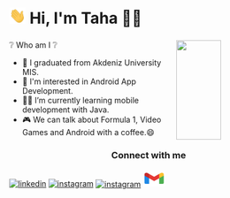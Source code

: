 # <img src="https://raw.githubusercontent.com/ABSphreak/ABSphreak/master/gifs/Hi.gif" width="30px"> Hi, I'm Taha 👨‍💻 

### 

❔ Who am I ❔ 
    <img width="40%" align="right" src='https://user-images.githubusercontent.com/50106187/132529909-66968418-fd4d-410d-8e45-b8ab2bd5cdbd.gif' height='180'>

- 📖 I graduated from Akdeniz University MIS.
- 🤔 I'm interested in Android App Development.
- 🚴‍♂️ I’m currently learning mobile development with Java.
- 🎮 We can talk about Formula 1, Video Games and Android with a coffee.😄



<h3 align="center">Connect with me</h3>

<div align="left">
    
<a href="https://www.linkedin.com/in/tahamuratcaltekin/" target="blank">
    <img src="https://raw.githubusercontent.com/rahuldkjain/github-profile-readme-generator/master/src/images/icons/Social/linked-in-alt.svg" alt="linkedin" 
         height="30" width="40" /></a>

<a href="https://www.instagram.com/tahacaltekin/" target="blank">
    <img src="https://raw.githubusercontent.com/rahuldkjain/github-profile-readme-generator/master/src/images/icons/Social/instagram.svg" alt="instagram"
         height="30" width="40" /></a>
         
<a href="https://twitter.com/tahacaltekin" target="blank">
    <img align="center" src="https://raw.githubusercontent.com/rahuldkjain/github-profile-readme-generator/master/src/images/icons/Social/twitter.svg" alt="instagram"
         height="30" width="40" /></a>
         
 <a href="thcaltekin@gmail.com" target="blank">
    <img src="https://raw.githubusercontent.com/rahuldkjain/github-profile-readme-generator/master/src/images/icons/Social/gmail.svg" alt="mail"
         height="30" width="40" /></a>
    

         

